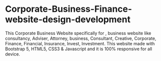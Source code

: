 # Corporate-Business-Finance-website-design-development
This Corporate Business Website specifically for , business website like consultancy, Adviser, Attorney, business, Consultant, Creative, Corporate, Finance, Financial, Insurance, Invest, Investment. This website made with Bootstrap 5, HTML5, CSS3 &amp; Javascript and it is 100% responsive for all device.
